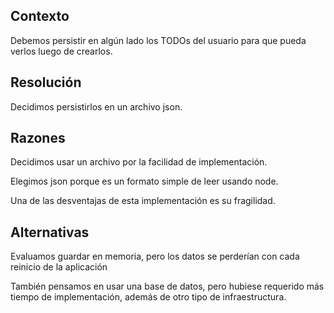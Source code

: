 ## Contexto
Debemos persistir en algún lado los TODOs del usuario para que pueda verlos luego de crearlos.

## Resolución
Decidimos persistirlos en un archivo json.

## Razones
Decidimos usar un archivo por la facilidad de implementación.

Elegimos json porque es un formato simple de leer usando node.

Una de las desventajas de esta implementación es su fragilidad.

## Alternativas
Evaluamos guardar en memoria, pero los datos se perderían con cada reinicio de la aplicación

También pensamos en usar una base de datos, pero hubiese requerido más tiempo de implementación, además de otro tipo de infraestructura.
